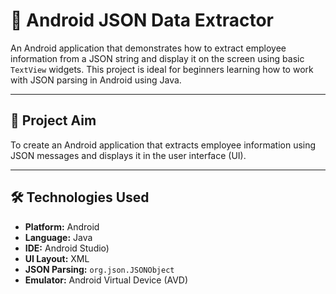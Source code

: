 # 📱 Android JSON Data Extractor

An Android application that demonstrates how to extract employee information from a JSON string and display it on the screen using basic `TextView` widgets. This project is ideal for beginners learning how to work with JSON parsing in Android using Java.

---

## 🎯 Project Aim

To create an Android application that extracts employee information using JSON messages and displays it in the user interface (UI).

---

## 🛠️ Technologies Used

- **Platform:** Android
- **Language:** Java
- **IDE:** Android Studio)
- **UI Layout:** XML
- **JSON Parsing:** `org.json.JSONObject`
- **Emulator:** Android Virtual Device (AVD)
